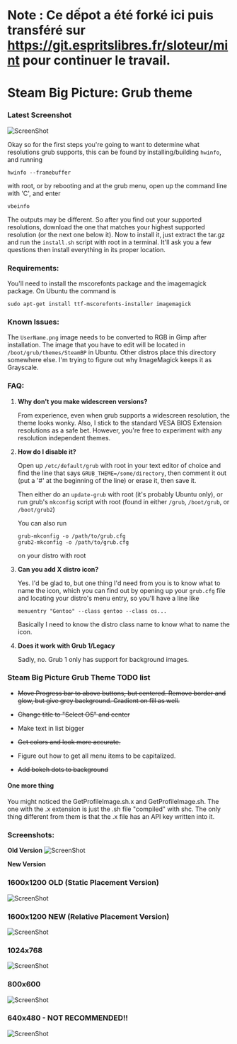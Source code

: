 # Note : Ce dếpot a été forké ici puis transféré sur https://git.espritslibres.fr/sloteur/mint pour continuer le travail.


# Steam Big Picture: Grub theme

### Latest Screenshot

![ScreenShot](http://i.imgur.com/yQCOjnR.png)

Okay so for the first steps you're going to want to determine what resolutions grub supports, this can be found by installing/building `hwinfo`, and running

```
hwinfo --framebuffer
```

with root, or by rebooting and at the grub menu, open up the command line with 'C', and enter

```
vbeinfo
```

The outputs may be different. So after you find out your supported resolutions, download the one that matches your highest supported resolution (or the next one below it). Now to install it, just extract the tar.gz and run the `install.sh` script with root in a terminal. It'll ask you a few questions then install everything in its proper location.

### Requirements:

You'll need to install the mscorefonts package and the imagemagick package. On Ubuntu the command is

```
sudo apt-get install ttf-mscorefonts-installer imagemagick
```

### Known Issues:

The `UserName.png` image needs to be converted to RGB in Gimp after installation. The image that you have to edit will be located in `/boot/grub/themes/SteamBP` in Ubuntu. Other distros place this directory somewhere else. I'm trying to figure out why ImageMagick keeps it as Grayscale.

### FAQ:

1.  **Why don't you make widescreen versions?**

    From experience, even when grub supports a widescreen resolution, the theme looks wonky. Also, I stick to the standard VESA BIOS Extension resolutions as a safe bet. However, you're free to experiment with any resolution independent themes.

2.  **How do I disable it?**

    Open up `/etc/default/grub` with root in your text editor of choice and find the line that says `GRUB_THEME=/some/directory`, then comment it out (put a '#' at the beginning of the line) or erase it, then save it. 

    Then either do an `update-grub` with root (it's probably Ubuntu only), or run grub's `mkconfig` script with root (found in either `/grub`, `/boot/grub`, or `/boot/grub2`)

    You can also run 

        grub-mkconfig -o /path/to/grub.cfg
        grub2-mkconfig -o /path/to/grub.cfg

    on your distro with root

3.  **Can you add X distro icon?**

    Yes. I'd be glad to, but one thing I'd need from you is to know what to name the icon, which you can find out by opening up your `grub.cfg` file and locating your distro's menu entry, so you'll have a line like

        menuentry "Gentoo" --class gentoo --class os...

    Basically I need to know the distro class name to know what to name the icon.

4.  **Does it work with Grub 1/Legacy**

    Sadly, no. Grub 1 only has support for background images.

### Steam Big Picture Grub Theme TODO list

- ~~Move Progress bar to above buttons, but centered. Remove border and glow, but give grey background. Gradient on fill as well.~~

- ~~Change title to "Select OS" and center~~

- Make text in list bigger

- ~~Get colors and look more accurate.~~

- Figure out how to get all menu items to be capitalized.

- ~~Add bokeh dots to background~~

#### One more thing

You might noticed the GetProfileImage.sh.x and GetProfileImage.sh. The one with the .x extension is just the .sh file "compiled" with shc. The only thing different from them is that the .x file has an API key written into it.

### Screenshots:

**Old Version**
![ScreenShot](http://i.imgur.com/T4pbHXT.png)

**New Version**

### 1600x1200  OLD (Static Placement Version)
![ScreenShot](http://i.imgur.com/RbZttjy.png)

### 1600x1200 NEW (Relative Placement Version)
![ScreenShot](http://i.imgur.com/USD0JJP.png)

### 1024x768
![ScreenShot](http://i.imgur.com/bMxCQ4E.png)

### 800x600
![ScreenShot](http://i.imgur.com/HxX2EsO.png)

### 640x480 - NOT RECOMMENDED!!
![ScreenShot](http://i.imgur.com/l5aT9fE.png)


